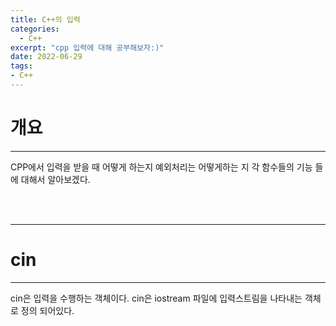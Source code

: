 ```yaml
---
title: C++의 입력
categories:
  - C++
excerpt: "cpp 입력에 대해 공부해보자:)"
date: 2022-06-29
tags:
- C++
---
```



# 개요

---

CPP에서 입력을 받을 때 어떻게 하는지 예외처리는 어떻게하는 지 각 함수들의 기능 들에 대해서 알아보겠다.

<br />
<br />

---

# cin

---

cin은 입력을 수행하는 객체이다. cin은 iostream 파일에 입력스트림을 나타내는 객체로 정의 되어있다.

